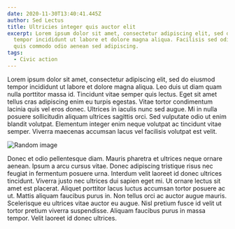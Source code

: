 ```yaml
---
date: 2020-11-30T13:40:41.445Z
author: Sed Lectus
title: Ultricies integer quis auctor elit
excerpt: Lorem ipsum dolor sit amet, consectetur adipiscing elit, sed do eiusmod
  tempor incididunt ut labore et dolore magna aliqua. Facilisis sed odio morbi
  quis commodo odio aenean sed adipiscing.
tags:
  - Civic action
---
```


Lorem ipsum dolor sit amet, consectetur adipiscing elit, sed do eiusmod tempor incididunt ut labore et dolore magna aliqua. Leo duis ut diam quam nulla porttitor massa id. Tincidunt vitae semper quis lectus. Eget sit amet tellus cras adipiscing enim eu turpis egestas. Vitae tortor condimentum lacinia quis vel eros donec. Ultrices in iaculis nunc sed augue. Mi in nulla posuere sollicitudin aliquam ultrices sagittis orci. Sed vulputate odio ut enim blandit volutpat. Elementum integer enim neque volutpat ac tincidunt vitae semper. Viverra maecenas accumsan lacus vel facilisis volutpat est velit.

![Random image](/images/uploads/51e1dd4b4a52b10ff3d8992cc12c30771037dbf85254784a742e73d69545_640.jpg)

Donec et odio pellentesque diam. Mauris pharetra et ultrices neque ornare aenean. Ipsum a arcu cursus vitae. Donec adipiscing tristique risus nec feugiat in fermentum posuere urna. Interdum velit laoreet id donec ultrices tincidunt. Viverra justo nec ultrices dui sapien eget mi. Ut ornare lectus sit amet est placerat. Aliquet porttitor lacus luctus accumsan tortor posuere ac ut. Mattis aliquam faucibus purus in. Non tellus orci ac auctor augue mauris. Scelerisque eu ultrices vitae auctor eu augue. Nisl pretium fusce id velit ut tortor pretium viverra suspendisse. Aliquam faucibus purus in massa tempor. Velit laoreet id donec ultrices.
